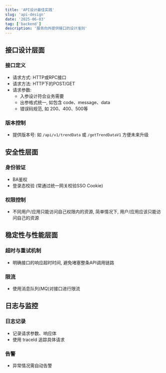```yaml
---
title: 'API设计最佳实践'
slug: 'api-design'
date: '2025-06-03'
tag: ['backend']
description: '服务向外提供接口的设计准则'
---
```


## 接口设计层面
### 接口定义
- 请求方式: HTTP或RPC接口
- 请求方法: HTTP下的POST/GET
- 请求参数: 
  - 入参设计符合业务需要
  - 出参格式统一, 如包含 code、message、data
  - 错误码规范, 如 200、400、500等

### 版本控制
- 提供版本号: 如 `/api/v1/trendData` 或 `/getTrendDataV1` 方便未来升级

## 安全性层面
### 身份验证
- BA鉴权
- 登录态校验 (常通过统一网关校验SSO Cookie)

### 权限控制
- 不同用户/应用只能访问自己权限内的资源, 简单情况下, 用户/应用应该只能访问自己的资源

## 稳定性与性能层面
### 超时与重试机制
- 明确接口的响应超时时间, 避免堵塞整条API调用链路

### 限流
- 使用消息队列(MQ)对接口进行限流

## 日志与监控
### 日志记录
- 记录请求参数、响应体
- 使用 traceId 追踪具体请求

### 告警
- 异常情况需自动告警




